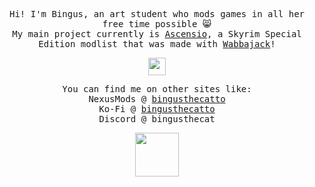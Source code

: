<p align="center">
  <samp>
    Hi! I'm Bingus, an art student who mods games in all her free time possible 😸</a>
    <br>My main project currently is <a href="https://github.com/Oghma-Infinium/Ascensio">Ascensio</a>, a Skyrim Special Edition modlist that was made with <a href="https://www.wabbajack.org/#/">Wabbajack</a>!
    </samp>
</p>

<p align="center">
  <samp>
    <img src="https://gifs4crds.carrd.co/assets/images/gallery04/1a92a735.gif?vca07fc73a" width="28px">
  </samp>
</p>

<p align="center">
  <samp>
    You can find me on other sites like:
    <br>NexusMods @ <a href="https://www.nexusmods.com/users/40930935">bingusthecatto</a>
    <br>Ko-Fi @ <a href="https://ko-fi.com/bingusthecatto">bingusthecatto</a>    
    <br>Discord @ bingusthecat
  </samp>
</p>

<p align="center">
  <samp>
    <img src="https://gifs4crds.carrd.co/assets/images/gallery08/3af19898.gif" width="70px">
  </samp>
</p>